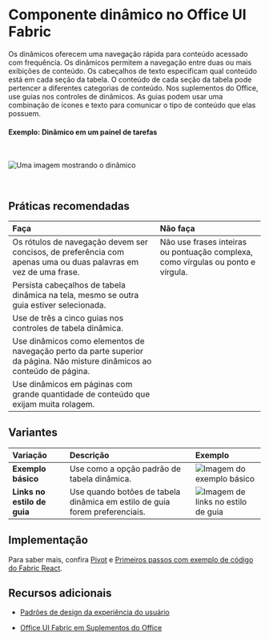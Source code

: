 # <a name="pivot-component-in-office-ui-fabric"></a>Componente dinâmico no Office UI Fabric

Os dinâmicos oferecem uma navegação rápida para conteúdo acessado com frequência. Os dinâmicos permitem a navegação entre duas ou mais exibições de conteúdo. Os cabeçalhos de texto especificam qual conteúdo está em cada seção da tabela. O conteúdo de cada seção da tabela pode pertencer a diferentes categorias de conteúdo. Nos suplementos do Office, use guias nos controles de dinâmicos. As guias podem usar uma combinação de ícones e texto para comunicar o tipo de conteúdo que elas possuem. 

#### <a name="example-pivot-in-a-task-pane"></a>Exemplo: Dinâmico em um painel de tarefas

<br/>

![Uma imagem mostrando o dinâmico](../../images/overview_withApp_pivot.png)

<br/>

## <a name="best-practices"></a>Práticas recomendadas

|**Faça**|**Não faça**|
|:------------|:--------------|
|Os rótulos de navegação devem ser concisos, de preferência com apenas uma ou duas palavras em vez de uma frase.|Não use frases inteiras ou pontuação complexa, como vírgulas ou ponto e vírgula.|
|Persista cabeçalhos de tabela dinâmica na tela, mesmo se outra guia estiver selecionada.| |
|Use de três a cinco guias nos controles de tabela dinâmica.| |
|Use dinâmicos como elementos de navegação perto da parte superior da página. Não misture dinâmicos ao conteúdo de página.| |
|Use dinâmicos em páginas com grande quantidade de conteúdo que exijam muita rolagem.| |

## <a name="variants"></a>Variantes

|**Variação**|**Descrição**|**Exemplo**|
|:------------|:--------------|:----------|
|**Exemplo básico**|Use como a opção padrão de tabela dinâmica.|![Imagem do exemplo básico](../../images/pivotBasic.png)<br/>|
|**Links no estilo de guia**|Use quando botões de tabela dinâmica em estilo de guia forem preferenciais.|![Imagem de links no estilo de guia](../../images/pivotTab.png)<br/>|

## <a name="implementation"></a>Implementação

Para saber mais, confira [Pivot](https://dev.office.com/fabric#/components/pivot) e [Primeiros passos com exemplo de código do Fabric React](https://github.com/OfficeDev/Word-Add-in-GettingStartedFabricReact).

## <a name="additional-resources"></a>Recursos adicionais

- [Padrões de design da experiência do usuário](https://github.com/OfficeDev/Office-Add-in-UX-Design-Patterns-Code)

- [Office UI Fabric em Suplementos do Office](office-ui-fabric.md)
